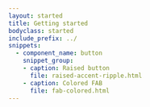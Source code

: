 ```yaml
---
layout: started
title: Getting started
bodyclass: started
include_prefix: ../
snippets:
  - component_name: button
    snippet_group:
    - caption: Raised button
      file: raised-accent-ripple.html
    - caption: Colored FAB
      file: fab-colored.html
---
```

